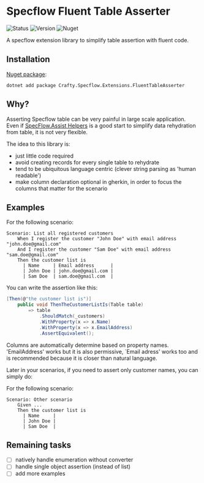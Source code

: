 # Specflow Fluent Table Asserter

![Status](https://github.com/pierregillon/Specflow.Extensions.FluentTableAsserter/actions/workflows/dotnet.yml/badge.svg)
![Version](https://img.shields.io/badge/dynamic/xml?color=blue&label=version&prefix=v&query=//Project/PropertyGroup/Version/text()&url=https://raw.githubusercontent.com/pierregillon/Specflow.Extensions.FluentTableAsserter/main/src/Specflow.Extensions.FluentTableAsserter/Specflow.Extensions.FluentTableAsserter.csproj)
![Nuget](https://img.shields.io/badge/Nuget-available%20-green)

A specflow extension library to simplify table assertion with fluent code.

## Installation

[Nuget package](https://www.nuget.org/packages/Crafty.Specflow.Extensions.FluentTableAsserter):

    dotnet add package Crafty.Specflow.Extensions.FluentTableAsserter

## Why?

Asserting Specflow table can be very painful in large scale application.
Even
if [SpecFlow.Assist Helpers](https://docs.specflow.org/projects/specflow/en/latest/Bindings/SpecFlow-Assist-Helpers.html)
is a good start to simplify data rehydration from table, it is not very flexible.

The idea to this library is:

- just little code required
- avoid creating records for every single table to rehydrate
- tend to be ubiquitous language centric (clever string parsing as 'human readable')
- make column declaration optional in gherkin, in order to focus the columns that matter for the scenario

## Examples

For the following scenario:

```gherkin
Scenario: List all registered customers
    When I register the customer "John Doe" with email address "john.doe@gmail.com"
    And I register the customer "Sam Doe" with email address "sam.doe@gmail.com"
    Then the customer list is
      | Name     | Email address      |
      | John Doe | john.doe@gmail.com |
      | Sam Doe  | sam.doe@gmail.com  |
```

You can write the assertion like this:

```csharp
[Then(@"the customer list is")]
    public void ThenTheCustomerListIs(Table table)
        => table
            .ShouldMatch(_customers)
            .WithProperty(x => x.Name)
            .WithProperty(x => x.EmailAddress)
            .AssertEquivalent();
```

Columns are automatically determine based on property names.
'EmailAddress' works but it is also permissive, ´Email adress' works too
and is recommended because it is closer than natural language.

Later in your scenarios, if you need to assert only customer names, you can simply do:

For the following scenario:

```gherkin
Scenario: Other scenario
    Given ...
    Then the customer list is
      | Name     |
      | John Doe |
      | Sam Doe  |
```

## Remaining tasks

- [ ] natively handle enumeration without converter
- [ ] handle single object assertion (instead of list)
- [ ] add more examples
